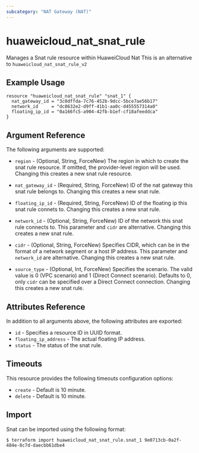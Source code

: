 ```yaml
---
subcategory: "NAT Gateway (NAT)"
---
```


# huaweicloud\_nat\_snat\_rule

Manages a Snat rule resource within HuaweiCloud Nat
This is an alternative to `huaweicloud_nat_snat_rule_v2`

## Example Usage

```hcl
resource "huaweicloud_nat_snat_rule" "snat_1" {
  nat_gateway_id = "3c0dffda-7c76-452b-9dcc-5bce7ae56b17"
  network_id     = "dc8632e2-d9ff-41b1-aa0c-d455557314a0"
  floating_ip_id = "0a166fc5-a904-42fb-b1ef-cf18afeeddca"
}
```

## Argument Reference

The following arguments are supported:

* `region` - (Optional, String, ForceNew) The region in which to create the snat rule resource. If omitted, the provider-level region will be used. Changing this creates a new snat rule resource.

* `nat_gateway_id` - (Required, String, ForceNew) ID of the nat gateway this snat rule belongs to.
    Changing this creates a new snat rule.

* `floating_ip_id` - (Required, String, ForceNew) ID of the floating ip this snat rule connets to.
    Changing this creates a new snat rule.

* `network_id` - (Optional, String, ForceNew) ID of the network this snat rule connects to.
    This parameter and `cidr` are alternative. Changing this creates a new snat rule.

* `cidr` - (Optional, String, ForceNew) Specifies CIDR, which can be in the format of a network segment or a host IP address.
    This parameter and `network_id` are alternative. Changing this creates a new snat rule.

* `source_type` - (Optional, Int, ForceNew) Specifies the scenario. The valid value is 0 (VPC scenario) and 1 (Direct Connect scenario).
    Defaults to 0, only `cidr` can be specified over a Direct Connect connection.
    Changing this creates a new snat rule.

## Attributes Reference

In addition to all arguments above, the following attributes are exported:

* `id` - Specifies a resource ID in UUID format.
* `floating_ip_address` - The actual floating IP address.
* `status` - The status of the snat rule.

## Timeouts
This resource provides the following timeouts configuration options:
- `create` - Default is 10 minute.
- `delete` - Default is 10 minute.

## Import

Snat can be imported using the following format:

```
$ terraform import huaweicloud_nat_snat_rule.snat_1 9e0713cb-0a2f-484e-8c7d-daecbb61dbe4
```